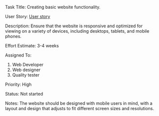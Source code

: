 Task Title: Creating basic website functionality.

User Story: [User story](https://github.com/iampreetpatel/mywebclass-agile-docs/blob/main/documentation/templates/theme/initiatives/epics/stories/story_template.md)

Description: Ensure that the website is responsive and optimized for viewing on a variety of devices, including desktops, tablets, and mobile phones.

Effort Estimate:  3-4 weeks

Assigned To:  
1. Web Developer
2. Web designer
3. Quality tester

Priority: High

Status: Not started

Notes: The website should be designed with mobile users in mind, with a layout and design that adjusts to fit different screen sizes and resolutions.
